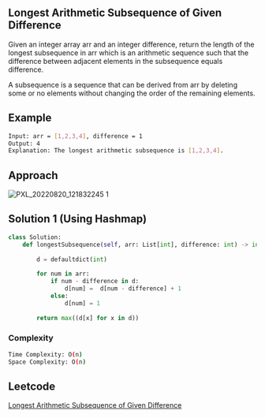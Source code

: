 ## Longest Arithmetic Subsequence of Given Difference
Given an integer array arr and an integer difference, return the length of the longest subsequence in arr which is an arithmetic sequence such that the difference between adjacent elements in the subsequence equals difference.

A subsequence is a sequence that can be derived from arr by deleting some or no elements without changing the order of the remaining elements.
## Example
```bash
Input: arr = [1,2,3,4], difference = 1
Output: 4
Explanation: The longest arithmetic subsequence is [1,2,3,4].

```
## Approach
![PXL_20220820_121832245 1](https://user-images.githubusercontent.com/94613732/185733019-bd14a8bb-b20f-4823-bb48-cd22a7d890ad.jpg)

## Solution 1 (Using Hashmap)

```Python
class Solution:
    def longestSubsequence(self, arr: List[int], difference: int) -> int:
        
        d = defaultdict(int)
        
        for num in arr:
            if num - difference in d:
                d[num] =  d[num - difference] + 1
            else:
                d[num] = 1
                
        return max((d[x] for x in d))
```

### Complexity
 
```bash
Time Complexity: O(n)
Space Complexity: O(n)
```





## Leetcode
[Longest Arithmetic Subsequence of Given Difference](https://leetcode.com/problems/longest-arithmetic-subsequence-of-given-difference/)
